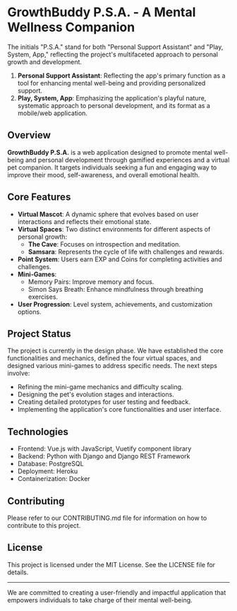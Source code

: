 # GrowthBuddy P.S.A. - A Mental Wellness Companion

The initials "P.S.A." stand for both "Personal Support Assistant" and "Play, System, App," reflecting the project's multifaceted approach to personal growth and development.

1. **Personal Support Assistant**: Reflecting the app's primary function as a tool for enhancing mental well-being and providing personalized support.
2. **Play, System, App**: Emphasizing the application's playful nature, systematic approach to personal development, and its format as a mobile/web application.

## Overview

**GrowthBuddy P.S.A.** is a web application designed to promote mental well-being and personal development through gamified experiences and a virtual pet companion. It targets individuals seeking a fun and engaging way to improve their mood, self-awareness, and overall emotional health.

## Core Features

- **Virtual Mascot**: A dynamic sphere that evolves based on user interactions and reflects their emotional state.
- **Virtual Spaces**: Two distinct environments for different aspects of personal growth:
  - **The Cave**: Focuses on introspection and meditation.
  - **Samsara**: Represents the cycle of life with challenges and rewards.
- **Point System**: Users earn EXP and Coins for completing activities and challenges.
- **Mini-Games**: 
  - Memory Pairs: Improve memory and focus.
  - Simon Says Breath: Enhance mindfulness through breathing exercises.
- **User Progression**: Level system, achievements, and customization options.

## Project Status

The project is currently in the design phase. We have established the core functionalities and mechanics, defined the four virtual spaces, and designed various mini-games to address specific needs. The next steps involve:

- Refining the mini-game mechanics and difficulty scaling.
- Designing the pet's evolution stages and interactions.
- Creating detailed prototypes for user testing and feedback.
- Implementing the application's core functionalities and user interface.

## Technologies

- Frontend: Vue.js with JavaScript, Vuetify component library
- Backend: Python with Django and Django REST Framework
- Database: PostgreSQL
- Deployment: Heroku
- Containerization: Docker

## Contributing

Please refer to our CONTRIBUTING.md file for information on how to contribute to this project.

## License

This project is licensed under the MIT License. See the LICENSE file for details.

---

We are committed to creating a user-friendly and impactful application that empowers individuals to take charge of their mental well-being.
